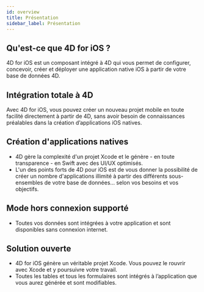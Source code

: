 ```yaml
---
id: overview
title: Présentation
sidebar_label: Présentation
---
```

## Qu'est-ce que 4D for iOS ?

4D for iOS est un composant intégré à 4D qui vous permet de configurer, concevoir, créer et déployer une application native iOS à partir de votre base de données 4D.

## Intégration totale à 4D

Avec 4D for iOS, vous pouvez créer un nouveau projet mobile en toute facilité directement à partir de 4D, sans avoir besoin de connaissances préalables dans la création d’applications iOS natives.

## Création d'applications natives

* 4D gère la complexité d'un projet Xcode et le génère - en toute transparence - en Swift avec des UI/UX optimisés.
* L'un des points forts de 4D pour iOS est de vous donner la possibilité de créer un nombre d'applications illimité à partir des différents sous-ensembles de votre base de données... selon vos besoins et vos objectifs.

## Mode hors connexion supporté

* Toutes vos données sont intégrées à votre application et sont disponibles sans connexion internet.

## Solution ouverte

* 4D for iOS génère un véritable projet Xcode. Vous pouvez le rouvrir avec Xcode et y poursuivre votre travail.
* Toutes les tables et tous les formulaires sont intégrés à l’application que vous aurez générée et sont modifiables.